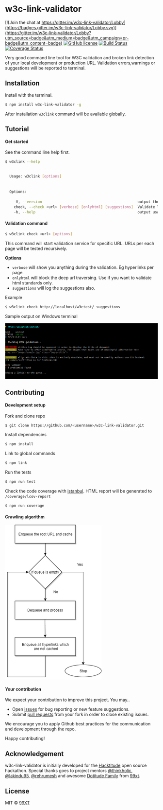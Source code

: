 # w3c-link-validator

[![Join the chat at https://gitter.im/w3c-link-validator/Lobby](https://badges.gitter.im/w3c-link-validator/Lobby.svg)](https://gitter.im/w3c-link-validator/Lobby?utm_source=badge&utm_medium=badge&utm_campaign=pr-badge&utm_content=badge)
[![GitHub license](https://img.shields.io/badge/license-MIT-blue.svg)](https://raw.githubusercontent.com/99xt/w3c-link-validator/master/LICENSE)
[![Build Status](https://travis-ci.org/shalithasuranga/w3c-link-validator.svg?branch=master)](https://travis-ci.org/shalithasuranga/w3c-link-validator)
[![Coverage Status](https://coveralls.io/repos/github/shalithasuranga/w3c-link-validator/badge.svg?branch=master)](https://coveralls.io/github/shalithasuranga/w3c-link-validator?branch=master)

Very good command line tool for W3C validation and broken link detection of your local development or production URL.
Validation errors,warnings or suggestions will be reported to terminal.


## Installation


Install with the terminal.

```bash
$ npm install w3c-link-validator -g
```

After installation `w3clink` command will be available globally.


## Tutorial

#### Get started

See the command line help first.

```bash
$ w3clink --help
```


```bash

  Usage: w3clink [options]


  Options:

    -V, --version                                            output the version number
    check, --check <url> [verbose] [onlyhtml] [suggestions]  Validate links and html both
    -h, --help                                               output usage information

```

#### Validation command


```bash
$ w3clink check <url> [options]
```


This command will start validation service for specific URL. URLs per each page will be tested recursively.

**Options**

- `verbose` will show you anything during the validation. Eg hyperlinks per page.
- `onlyhtml` will block the deep url traversing. Use if you want to validate html standards only. 
- `suggestions` will log the suggestions also.

Example 

```bash
$ w3clink check http://localhost/w3ctest/ suggestions
```

Sample output on Windows terminal

![Sample terminal output](media/terminalsample.png "Sample terminal output")



## Contributing

#### Development setup

Fork and clone repo 

```bash
$ git clone https://github.com/<username>/w3c-link-validator.git
```

Install dependencies

```bash
$ npm install
```

Link to global commands

```bash
$ npm link
```

Run the tests

```bash
$ npm run test
```

Check the code coverage with [istanbul](https://istanbul.js.org/). HTML report will be generated to `/coverage/lcov-report`

```bash
$ npm run coverage
```




#### Crawling algorithm


![Crawling algorithm flowchart](media/crawlingalgofc.png "Crawling algorithm flowchart")


#### Your contribution

We expect your contribution to improve this project. You may..

- Open [issues](https://guides.github.com/features/issues/) for bug reporting or new feature suggestions.
- Submit [pull requests](https://help.github.com/articles/about-pull-requests/) from your fork in order to close existing issues.

We encourage you to apply Github best practices for the communication and development through the repo.

Happy contributing! 

## Acknowledgement

w3c-link-validator is initially developed for the [Hacktitude](http://opensource.99xtechnology.com/hacktitude/) open source hackathon. Special thanks goes to project mentors [@thinkholic](https://github.com/thinkholic), [@lakindu95](https://github.com/lakindu95), [@rehrumesh](https://github.com/rehrumesh) and awesome [Dotitude Family](http://dotitude.com/) from [99xt](http://99xtechnology.com/).

## License

MIT © [99XT](https://github.com/99xt)




